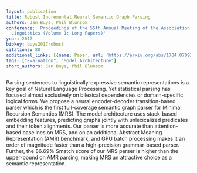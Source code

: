 ```yaml
---
layout: publication
title: Robust Incremental Neural Semantic Graph Parsing
authors: Jan Buys, Phil Blunsom
conference: 'Proceedings of the 55th Annual Meeting of the Association for Computational
  Linguistics (Volume 1: Long Papers)'
year: 2017
bibkey: buys2017robust
citations: 80
additional_links: [{name: Paper, url: 'https://arxiv.org/abs/1704.07092'}]
tags: ["Evaluation", "Model Architecture"]
short_authors: Jan Buys, Phil Blunsom
---
```

Parsing sentences to linguistically-expressive semantic representations is a
key goal of Natural Language Processing. Yet statistical parsing has focused
almost exclusively on bilexical dependencies or domain-specific logical forms.
We propose a neural encoder-decoder transition-based parser which is the first
full-coverage semantic graph parser for Minimal Recursion Semantics (MRS). The
model architecture uses stack-based embedding features, predicting graphs
jointly with unlexicalized predicates and their token alignments. Our parser is
more accurate than attention-based baselines on MRS, and on an additional
Abstract Meaning Representation (AMR) benchmark, and GPU batch processing makes
it an order of magnitude faster than a high-precision grammar-based parser.
Further, the 86.69% Smatch score of our MRS parser is higher than the
upper-bound on AMR parsing, making MRS an attractive choice as a semantic
representation.